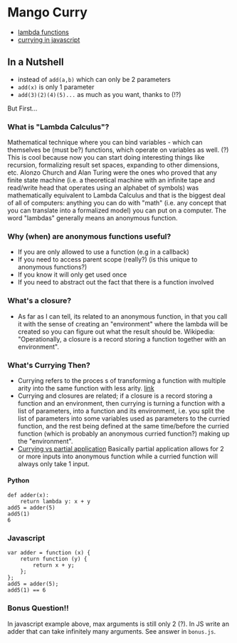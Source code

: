 # Mango Curry

* [lambda functions](http://stackoverflow.com/questions/16501/what-is-a-lambda-function)
* [currying in javascript](http://www.crockford.com/javascript/www_svendtofte_com/code/curried_javascript/index.html)

## In a Nutshell

* instead of `add(a,b)` which can only be 2 parameters
* `add(x)` is only 1 parameter
* `add(3)(2)(4)(5)...` as much as you want, thanks to (!?)

But First...

### What is "Lambda Calculus"?

 Mathematical technique where you can bind variables - which can themselves be (must be?) functions, which operate on variables as well. (?) This is cool because now you can start doing interesting things like recursion, formalizing result set spaces, expanding to other dimensions, etc. Alonzo Church and Alan Turing were the ones who proved that any finite state machine (i.e. a theoretical machine with an infinite tape and read/write head that operates using an alphabet of symbols) was mathematically equivalent to Lambda Calculus and that is the biggest deal of all of computers: anything you can do with "math" (i.e. any concept that you can translate into a formalized model) you can put on a computer. The word "lambdas" generally means an anonymous function.

### Why (when) are anonymous functions useful?
* If you are only allowed to use a function (e.g in a callback)
* If you need to access parent scope (really?) (is this unique to anonymous functions?)
* If you know it will only get used once
* If you need to abstract out the fact that there is a function involved

### What's a closure?
* As far as I can tell, its related to an anonymous function, in that you call it with the sense of creating an "environment" where the lambda will be created so you can figure out what the result should be. Wikipedia: "Operationally, a closure is a record storing a function together with an environment".

### What's Currying Then?
* Currying refers to the proces	s of transforming a function with multiple arity into the same function with less arity. [link](https://medium.com/@kbrainwave/currying-in-javascript-ce6da2d324fe)
* Currying and closures are related; if a closure is a record storing a function and an environment, then currying is turning a function with a list of parameters, into a function and its environment, i.e. you split the list of parameters into some variables used as parameters to the curried function, and the rest being defined at the same time/before the curried function (which is probably an anonymous curried function?) making up the "environment".
* [Currying vs partial application](http://stackoverflow.com/questions/218025/what-is-the-difference-between-currying-and-partial-application) Basically partial application allows for 2 or more inputs into anonymous function while a curried function will always only take 1 input.



#### Python

	def adder(x):
	    return lambda y: x + y
	add5 = adder(5)
	add5(1)
	6


### Javascript

	var adder = function (x) {
	    return function (y) {
	        return x + y;
	    };
	};
	add5 = adder(5);
	add5(1) == 6


### Bonus Question!!

In javascript example above, max arguments is still only 2 (?). In JS write an adder that can take infinitely many arguments. See answer in `bonus.js`.

